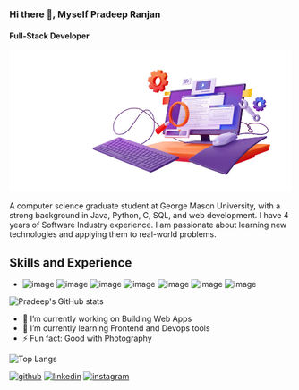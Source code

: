 ### Hi there 👋, Myself Pradeep Ranjan

#### Full-Stack Developer
![Full-Stack Developer](https://github.com/Pradeep94GMU/Pradeep94GMU/blob/main/3d-render-code-testing-functional-test-usability%20(convert.io).jpg)

A computer science graduate student at George Mason University, with a strong background in Java, Python, C, SQL, and web development. I have 4 years of Software Industry experience. I am passionate about learning new technologies and applying them to real-world problems.

## Skills and Experience
* ![image](https://github.com/Pradeep94GMU/Pradeep94GMU/assets/111266003/c96c8a70-8a00-45f0-ba5b-36142736a592) ![image](https://github.com/Pradeep94GMU/Pradeep94GMU/assets/111266003/2b3b614a-d3a8-4f3b-98bd-6c8a7d067c0f) ![image](https://github.com/Pradeep94GMU/Pradeep94GMU/assets/111266003/3e3792bf-200d-4712-961c-01142d769935) ![image](https://github.com/Pradeep94GMU/Pradeep94GMU/assets/111266003/e1145f8d-5b16-4d4f-85f7-fe6f725c4d68) ![image](https://github.com/Pradeep94GMU/Pradeep94GMU/assets/111266003/a81ed37d-6faa-4508-9108-a4294d46f4d3) ![image](https://github.com/Pradeep94GMU/Pradeep94GMU/assets/111266003/ad72e5a8-403c-4d33-b0f6-681d12b70bbd) ![image](https://github.com/Pradeep94GMU/Pradeep94GMU/assets/111266003/cef14607-06c2-4d36-9fe5-7dd8888a7246)

![Pradeep's GitHub stats](https://github-readme-stats.vercel.app/api?username=Pradeep94GMU&show_icons=true&theme=radical)

- 🔭 I’m currently working on Building Web Apps 
- 🌱 I’m currently learning Frontend and Devops tools 
- ⚡ Fun fact: Good with Photography 

![Top Langs](https://github-readme-stats.vercel.app/api/top-langs/?username=Pradeep94GMU&layout=compact)


[<img src='https://cdn.jsdelivr.net/npm/simple-icons@3.0.1/icons/github.svg' alt='github' height='40'>](https://github.com/https://github.com/Pradeep94GMU)  [<img src='https://cdn.jsdelivr.net/npm/simple-icons@3.0.1/icons/linkedin.svg' alt='linkedin' height='40'>](https://www.linkedin.com/in/https://www.linkedin.com/in/pradeep-ranjan//)  [<img src='https://cdn.jsdelivr.net/npm/simple-icons@3.0.1/icons/instagram.svg' alt='instagram' height='40'>](https://www.instagram.com/https://www.instagram.com/tinywor1d//)  
















